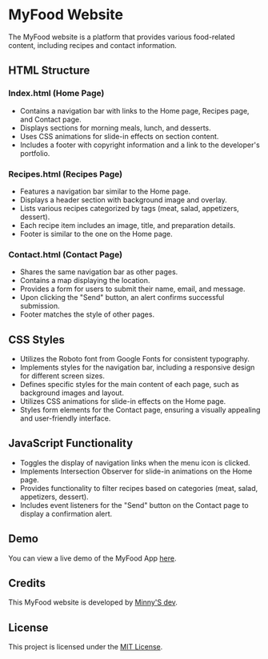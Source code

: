 # MyFood Website

The MyFood website is a platform that provides various food-related content, including recipes and contact information.

## HTML Structure

### Index.html (Home Page)

- Contains a navigation bar with links to the Home page, Recipes page, and Contact page.
- Displays sections for morning meals, lunch, and desserts.
- Uses CSS animations for slide-in effects on section content.
- Includes a footer with copyright information and a link to the developer's portfolio.

### Recipes.html (Recipes Page)

- Features a navigation bar similar to the Home page.
- Displays a header section with background image and overlay.
- Lists various recipes categorized by tags (meat, salad, appetizers, dessert).
- Each recipe item includes an image, title, and preparation details.
- Footer is similar to the one on the Home page.

### Contact.html (Contact Page)

- Shares the same navigation bar as other pages.
- Contains a map displaying the location.
- Provides a form for users to submit their name, email, and message.
- Upon clicking the "Send" button, an alert confirms successful submission.
- Footer matches the style of other pages.

## CSS Styles

- Utilizes the Roboto font from Google Fonts for consistent typography.
- Implements styles for the navigation bar, including a responsive design for different screen sizes.
- Defines specific styles for the main content of each page, such as background images and layout.
- Utilizes CSS animations for slide-in effects on the Home page.
- Styles form elements for the Contact page, ensuring a visually appealing and user-friendly interface.

## JavaScript Functionality

- Toggles the display of navigation links when the menu icon is clicked.
- Implements Intersection Observer for slide-in animations on the Home page.
- Provides functionality to filter recipes based on categories (meat, salad, appetizers, dessert).
- Includes event listeners for the "Send" button on the Contact page to display a confirmation alert.

## Demo

You can view a live demo of the MyFood App [here](https://minnys420.github.io/My_Food/index.html).

## Credits

This MyFood website is developed by [Minny'S dev](https://minnys420.github.io/).

## License

This project is licensed under the [MIT License](LICENSE).
